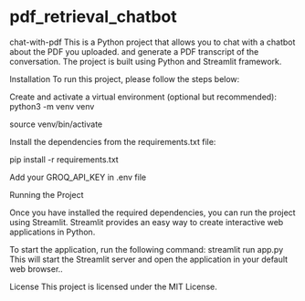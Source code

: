 # pdf_retrieval_chatbot
chat-with-pdf
This is a Python project that allows you to chat with a chatbot about the PDF you uploaded. and generate a PDF transcript of the conversation. The project is built using Python and Streamlit framework.

Installation To run this project, please follow the steps below:

Create and activate a virtual environment (optional but recommended): python3 -m venv venv

source venv/bin/activate

Install the dependencies from the requirements.txt file:

pip install -r requirements.txt

Add your GROQ_API_KEY in .env file

Running the Project

Once you have installed the required dependencies, you can run the project using Streamlit. Streamlit provides an easy way to create interactive web applications in Python.

To start the application, run the following command:
streamlit run app.py This will start the Streamlit server and open the application in your default web browser..

License This project is licensed under the MIT License.
